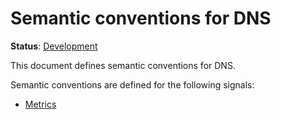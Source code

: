 <!--- Hugo front matter used to generate the website version of this page:
linkTitle: DNS
--->

# Semantic conventions for DNS

**Status**: [Development][DocumentStatus]

This document defines semantic conventions for DNS.

Semantic conventions are defined for the following signals:

* [Metrics](dns-metrics.md)

[DocumentStatus]: https://opentelemetry.io/docs/specs/otel/document-status
